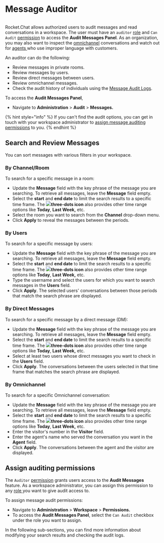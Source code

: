 # Message Auditor

<figure><img src="../../../.gitbook/assets/2021-06-10_22-31-38 (3) (3) (3) (3) (3) (3) (3) (3) (3) (2) (3) (1) (1) (1) (1) (2) (1) (1) (1) (1) (1) (1) (4) (1) (1) (1) (1) (1) (1) (1) (34).jpg" alt=""><figcaption></figcaption></figure>

Rocket.Chat allows authorized users to audit messages and read conversations in a workspace. The user must have an `auditor` [role](../../../setup-and-configure/roles-in-rocket.chat.md) and `Can Audit` [permission](../../omnichannel/workspace-administration/permissions/) to access the **Audit Messages Panel**. As an organization, you may also want to inspect the [omnichannel](../../omnichannel/) conversations and watch out for [agents ](../../omnichannel/agents.md)who use improper language with customers.

An auditor can do the following:

* Review messages in private rooms.
* Review messages by users.
* Review direct messages between users.
* Review omnichannel messages.
* Check the audit history of individuals using the [Message Audit Logs](audit-logs.md).

To access the **Audit Messages Panel**,

* Navigate to **Administration** > **Audit** > **Messages.**

{% hint style="info" %}
If you can't find the audit options, you can get in touch with your workspace administrator to [assign message auditing permissions](./#assign-auditing-permissions) to you.
{% endhint %}

## Search and Review Messages

You can sort messages with various filters in your workspace.

### By Channel/Room

To search for a specific message in a room:

* Update the **Message** field with the key phrase of the message you are searching. To retrieve all messages, leave the **Message** field empty.
* Select the **start** and **end date** to limit the search results to a specific time frame. The ![](../../../.gitbook/assets/three-dot-icon.png)**three-dots icon** also provides other time range options like **Today**, **Last Week,** etc.
* Select the room you want to search from the **Channel** drop-down menu.
* Click **Apply** to reveal the messages between the periods.

### By Users

To search for a specific message by users:

* Update the **Message** field with the key phrase of the message you are searching. To retrieve all messages, leave the **Message** field empty.
* Select the **start** and **end date** to limit the search results to a specific time frame. The ![](../../../.gitbook/assets/three-dot-icon.png)**three-dots icon** also provides other time range options like **Today**, **Last Week,** etc.
* Type the username and select the users for which you want to search messages in the **Users** field.
* Click **Apply**. The selected users' conversations between those periods that match the search phrase are displayed.

### By Direct Messages

To search for a specific message by a direct message (DM):

* Update the **Message** field with the key phrase of the message you are searching. To retrieve all messages, leave the **Message** field empty.
* Select the **start** and **end date** to limit the search results to a specific time frame. The ![](../../../.gitbook/assets/three-dot-icon.png)**three-dots icon** also provides other time range options like **Today**, **Last Week,** etc.
* Select at least two users whose direct messages you want to check in the **Users** field.
* Click **Apply**. The conversations between the users selected in that time frame that matches the search phrase are displayed.

### By Omnichannel

To search for a specific Omnichannel conversation:

* Update the **Message** field with the key phrase of the message you are searching. To retrieve all messages, leave the **Message** field empty.
* Select the **start** and **end date** to limit the search results to a specific time frame. The ![](../../../.gitbook/assets/three-dot-icon.png)**three-dots icon** also provides other time range options like **Today**, **Last Week,** etc.
* Enter the visitor's number in the **Visitor** field.
* Enter the agent's name who served the conversation you want in the **Agent** field.
* Click **Apply**. The conversations between the agent and the visitor are displayed.

## Assign auditing permissions

The `Auditor` [permission](../../omnichannel/workspace-administration/permissions/) grants users access to the **Audit Messages** feature. As a workspace administrator, you can assign this permission to any [role ](../../omnichannel/workspace-administration/permissions/#roles)you want to give audit access to.

To assign message audit permissions:

* Navigate to **Administration** > **Workspace** > **Permissions.**
* To access the **Audit Messages Panel**, select the `Can Audit` checkbox under the role you want to assign.

In the following sub-sections, you can find more information about modifying your search results and checking the audit logs.
